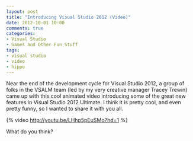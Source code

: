 ```yaml
---
layout: post
title: "Introducing Visual Studio 2012 (Video)"
date: 2012-10-01 10:00
comments: true
categories: 
- Visual Studio
- Games and Other Fun Stuff
tags:
- visual studio
- video
- hippo
---
```


Near the end of the development cycle for Visual Studio 2012, a group of folks
in the VSALM team (led by my very creative manager Tracey Trewin) came up with
this cool animated video introducing some of the great new features in Visual
Studio 2012 Ultimate. I think it is pretty cool, and even pretty funny, so I
wanted to share it with you all.

{% video http://youtu.be/LHhp5pEuSMo?hd=1 %}

What do you think?
